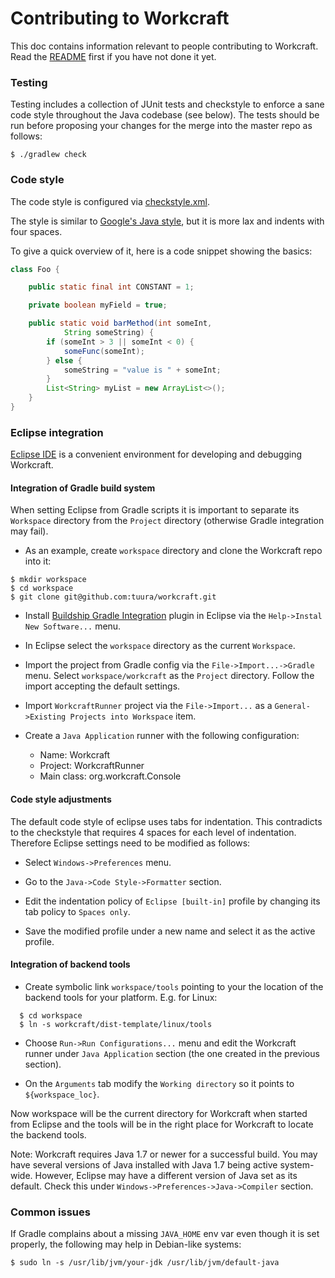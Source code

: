 # Contributing to Workcraft

This doc contains information relevant to people contributing to Workcraft.
Read the [README](README.md) first if you have not done it yet.

### Testing

Testing includes a collection of JUnit tests and checkstyle to enforce a sane
code style throughout the Java codebase (see below). The tests should be run
before proposing your changes for the merge into the master repo as follows:

    $ ./gradlew check

### Code style

The code style is configured via [checkstyle.xml](config/checkstyle/checkstyle.xml).

The style is similar to [Google's Java style](https://google.github.io/styleguide/javaguide.html),
but it is more lax and indents with four spaces.

To give a quick overview of it, here is a code snippet showing the
basics:

```java
class Foo {

    public static final int CONSTANT = 1;

    private boolean myField = true;

    public static void barMethod(int someInt,
            String someString) {
        if (someInt > 3 || someInt < 0) {
            someFunc(someInt);
        } else {
            someString = "value is " + someInt;
        }
        List<String> myList = new ArrayList<>();
    }
}
```

### Eclipse integration

[Eclipse IDE](https://www.eclipse.org/) is a convenient environment for
developing and debugging Workcraft.

#### Integration of Gradle build system

When setting Eclipse from Gradle scripts it is important to separate its
`Workspace` directory from the `Project` directory (otherwise Gradle
integration may fail).

* As an example, create `workspace` directory and clone the Workcraft
  repo into it:

```
$ mkdir workspace
$ cd workspace
$ git clone git@github.com:tuura/workcraft.git
```

* Install [Buildship Gradle Integration](https://marketplace.eclipse.org/content/buildship-gradle-integration)
  plugin in Eclipse via the `Help->Instal New Software...` menu.

* In Eclipse select the `workspace` directory as the current `Workspace`.

* Import the project from Gradle config via the `File->Import...->Gradle`
  menu. Select `workspace/workcraft` as the `Project` directory.
  Follow the import accepting the default settings.

* Import `WorkcraftRunner` project via the `File->Import...` as a
  `General->Existing Projects into Workspace` item.

* Create a `Java Application` runner with the following configuration:

  * Name: Workcraft
  * Project: WorkcraftRunner
  * Main class: org.workcraft.Console

#### Code style adjustments

The default code style of eclipse uses tabs for indentation. This
contradicts to the checkstyle that requires 4 spaces for each level of
indentation. Therefore Eclipse settings need to be modified as follows:

* Select `Windows->Preferences` menu.

* Go to the `Java->Code Style->Formatter` section.

* Edit the indentation policy of `Eclipse [built-in]` profile by
  changing its tab policy to `Spaces only`.

* Save the modified profile under a new name and select it as the active
  profile.

#### Integration of backend tools

* Create symbolic link `workspace/tools` pointing to your the location
  of the backend tools for your platform. E.g. for Linux:

```
  $ cd workspace
  $ ln -s workcraft/dist-template/linux/tools
```

* Choose `Run->Run Configurations...` menu and edit the Workcraft runner
  under `Java Application` section (the one created in the previous
  section).

* On the `Arguments` tab modify the `Working directory` so it points to
  `${workspace_loc}`.

Now workspace will be the current directory for Workcraft when started
from Eclipse and the tools will be in the right place for Workcraft to
locate the backend tools.

Note: Workcraft requires Java 1.7 or newer for a successful build. You
may have several versions of Java installed with Java 1.7 being active
system-wide. However, Eclipse may have a different version of Java set
as its default. Check this under `Windows->Preferences->Java->Compiler`
section.

### Common issues

If Gradle complains about a missing `JAVA_HOME` env var even though it
is set properly, the following may help in Debian-like systems:

    $ sudo ln -s /usr/lib/jvm/your-jdk /usr/lib/jvm/default-java
